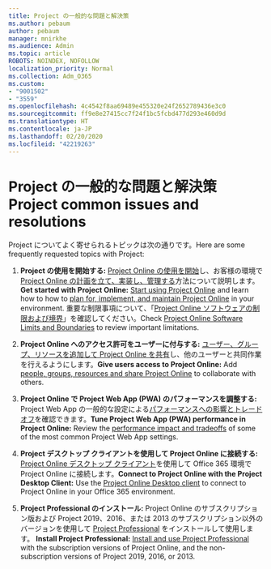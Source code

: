 ```yaml
---
title: Project の一般的な問題と解決策
ms.author: pebaum
author: pebaum
manager: mnirkhe
ms.audience: Admin
ms.topic: article
ROBOTS: NOINDEX, NOFOLLOW
localization_priority: Normal
ms.collection: Adm_O365
ms.custom:
- "9001502"
- "3559"
ms.openlocfilehash: 4c4542f8aa69489e455320e24f2652789436e3c0
ms.sourcegitcommit: ff9e8e27415cc7f24f1bc5fcbd477d293e460d9d
ms.translationtype: HT
ms.contentlocale: ja-JP
ms.lasthandoff: 02/20/2020
ms.locfileid: "42219263"
---
```

# <a name="project-common-issues-and-resolutions"></a><span data-ttu-id="4085b-102">Project の一般的な問題と解決策</span><span class="sxs-lookup"><span data-stu-id="4085b-102">Project common issues and resolutions</span></span>

<span data-ttu-id="4085b-103">Project についてよく寄せられるトピックは次の通りです。</span><span class="sxs-lookup"><span data-stu-id="4085b-103">Here are some frequently requested topics with Project:</span></span>

1. <span data-ttu-id="4085b-104">**Project の使用を開始する:** [Project Online の使用を開始](https://docs.microsoft.com/ja-JP/ProjectOnline/get-started-with-project-online)し、お客様の環境で [Project Online の計画を立て、実装し、管理する](https://docs.microsoft.com/ja-JP/projectonline/project-online)方法について説明します。</span><span class="sxs-lookup"><span data-stu-id="4085b-104">**Get started with Project Online:**  [Start using Project Online](https://docs.microsoft.com/ja-JP/ProjectOnline/get-started-with-project-online) and learn how to how to [plan for, implement, and maintain Project Online](https://docs.microsoft.com/ja-JP/projectonline/project-online) in your environment.</span></span> <span data-ttu-id="4085b-105">重要な制限事項について、「[Project Online ソフトウェアの制限および境界](https://docs.microsoft.com/ja-JP/projectonline/project-online-software-boundaries-and-limits)」を確認してください。</span><span class="sxs-lookup"><span data-stu-id="4085b-105">Check [Project Online Software Limits and Boundaries](https://docs.microsoft.com/ja-JP/projectonline/project-online-software-boundaries-and-limits) to review important limitations.</span></span>

2. <span data-ttu-id="4085b-106">**Project Online へのアクセス許可をユーザーに付与する:** [ユーザー、グループ、リソースを追加して Project Online を共有](https://docs.microsoft.com/ja-JP/projectonline/step-2-add-people-to-project-online)し、他のユーザーと共同作業を行えるようにします。</span><span class="sxs-lookup"><span data-stu-id="4085b-106">**Give users access to Project Online:** Add [people, groups, resources and share Project Online](https://docs.microsoft.com/ja-JP/projectonline/step-2-add-people-to-project-online) to collaborate with others.</span></span> 

3. <span data-ttu-id="4085b-107">**Project Online で Project Web App (PWA) のパフォーマンスを調整する:** Project Web App の一般的な設定による[パフォーマンスへの影響とトレードオフ](https://docs.microsoft.com/ja-JP/projectonline/tune-project-online-performance)を確認できます。</span><span class="sxs-lookup"><span data-stu-id="4085b-107">**Tune Project Web App (PWA) performance in Project Online:** Review the [performance impact and tradeoffs](https://docs.microsoft.com/ja-JP/projectonline/tune-project-online-performance) of some of the most common Project Web App settings.</span></span>

4. <span data-ttu-id="4085b-108">**Project デスクトップ クライアントを使用して Project Online に接続する:** [Project Online デスクトップ クライアント](https://docs.microsoft.com/ja-JP/projectonline/connect-to-project-online-with-the-project-online-desktop-client)を使用して Office 365 環境で Project Online に接続します。</span><span class="sxs-lookup"><span data-stu-id="4085b-108">**Connect to Project Online with the Project Desktop Client:** Use the [Project Online Desktop client](https://docs.microsoft.com/ja-JP/projectonline/connect-to-project-online-with-the-project-online-desktop-client) to connect to Project Online in your Office 365 environment.</span></span> 

5. <span data-ttu-id="4085b-109">**Project Professional のインストール:** Project Online のサブスクリプション版および Project 2019、2016、または 2013 のサブスクリプション以外のバージョンを使用して [Project Professional](https://support.office.com/en-us/article/install-project-7059249b-d9fe-4d61-ab96-5c5bf435f281?ui=en-US&rs=en-US&ad=US) をインストールして使用します。 </span><span class="sxs-lookup"><span data-stu-id="4085b-109">**Install Project Professional:** [Install and use Project Professional](https://support.office.com/en-us/article/install-project-7059249b-d9fe-4d61-ab96-5c5bf435f281?ui=en-US&rs=en-US&ad=US) with the subscription versions of Project Online, and the non-subscription versions of Project 2019, 2016, or 2013.</span></span>
